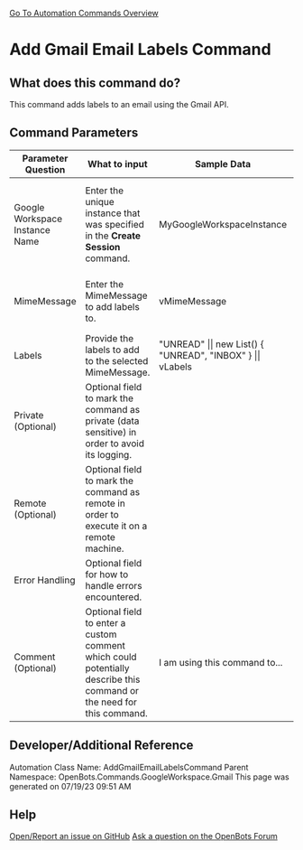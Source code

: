 <!--TITLE: Add Gmail Email Labels Command -->
<!-- SUBTITLE: a command in the Google Workspace Commands\Gmail group. -->
[Go To Automation Commands Overview](/automation-commands)


# Add Gmail Email Labels Command


## What does this command do?
This command adds labels to an email using the Gmail API.


## Command Parameters
| Parameter Question   	| What to input  	|  Sample Data 	| Remarks  	|
| ---                    | ---               | ---           | ---       |
|Google Workspace Instance Name|Enter the unique instance that was specified in the **Create Session** command.|MyGoogleWorkspaceInstance|Failure to enter the correct instance or failure to first call the **Create Session** command will cause an error.|
|MimeMessage|Enter the MimeMessage to add labels to.|vMimeMessage|Only supports MimeMessages fetched from *Get Gmail Emails*.|
|Labels|Provide the labels to add to the selected MimeMessage.|"UNREAD" \|\| new List<string>() { "UNREAD", "INBOX" } \|\| vLabels||
|Private (Optional)|Optional field to mark the command as private (data sensitive) in order to avoid its logging.|||
|Remote (Optional)|Optional field to mark the command as remote in order to execute it on a remote machine.|||
|Error Handling|Optional field for how to handle errors encountered.|||
|Comment (Optional)|Optional field to enter a custom comment which could potentially describe this command or the need for this command.|I am using this command to...||


## Developer/Additional Reference
Automation Class Name: AddGmailEmailLabelsCommand
Parent Namespace: OpenBots.Commands.GoogleWorkspace.Gmail
This page was generated on 07/19/23 09:51 AM


## Help
[Open/Report an issue on GitHub](https://github.com/OpenBotsAI/OpenBots.Studio/issues/new)
[Ask a question on the OpenBots Forum](https://openbots.ai/forums/)

